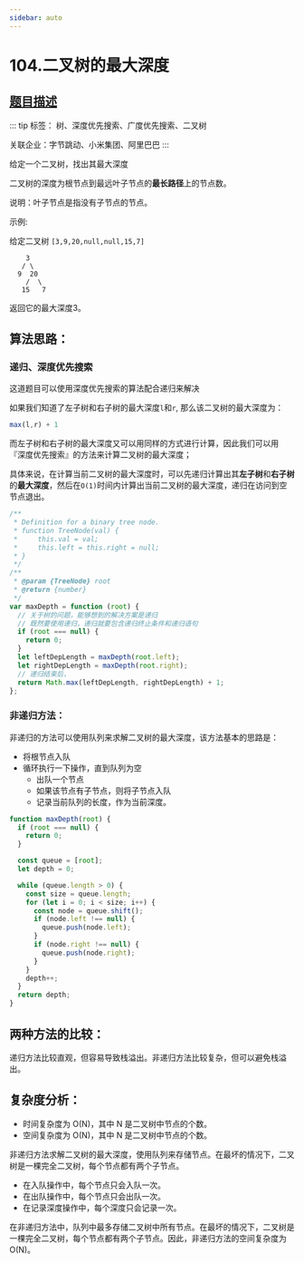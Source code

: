 ```yaml
---
sidebar: auto
---
```


# 104.二叉树的最大深度
## [题目描述](https://leetcode.cn/problems/maximum-depth-of-binary-tree/description/)

::: tip
标签： 树、深度优先搜索、广度优先搜索、二叉树

关联企业：字节跳动、小米集团、阿里巴巴
:::

给定一个二叉树，找出其最大深度

二叉树的深度为根节点到最远叶子节点的**最长路径**上的节点数。

说明：叶子节点是指没有子节点的节点。

示例:

给定二叉树 `[3,9,20,null,null,15,7]`

```
    3
   / \
  9  20
    /  \
   15   7
```

返回它的最大深度3。


## 算法思路：

### 递归、深度优先搜索
这道题目可以使用深度优先搜索的算法配合递归来解决

如果我们知道了左子树和右子树的最大深度`l`和`r`, 那么该二叉树的最大深度为：

```js
max(l,r) + 1
```
而左子树和右子树的最大深度又可以用同样的方式进行计算，因此我们可以用 『深度优先搜索』的方法来计算二叉树的最大深度；

具体来说，在计算当前二叉树的最大深度时，可以先递归计算出其**左子树**和**右子树**的**最大深度**，然后在`O(1)`时间内计算出当前二叉树的最大深度，递归在访问到空节点退出。

```js
/**
 * Definition for a binary tree node.
 * function TreeNode(val) {
 *     this.val = val;
 *     this.left = this.right = null;
 * }
 */
/**
 * @param {TreeNode} root
 * @return {number}
 */
var maxDepth = function (root) {
  // 关于树的问题，能够想到的解决方案是递归
  // 既然要使用递归，递归就要包含递归终止条件和递归语句
  if (root === null) {
    return 0;
  }
  let leftDepLength = maxDepth(root.left);
  let rightDepLength = maxDepth(root.right);
  // 递归结束后，
  return Math.max(leftDepLength, rightDepLength) + 1;
};
```

### 非递归方法：

非递归的方法可以使用队列来求解二叉树的最大深度，该方法基本的思路是：

- 将根节点入队
- 循环执行一下操作，直到队列为空
  - 出队一个节点
  - 如果该节点有子节点，则将子节点入队
  - 记录当前队列的长度，作为当前深度。

```js
function maxDepth(root) {
  if (root === null) {
    return 0;
  }

  const queue = [root];
  let depth = 0;

  while (queue.length > 0) {
    const size = queue.length;
    for (let i = 0; i < size; i++) {
      const node = queue.shift();
      if (node.left !== null) {
        queue.push(node.left);
      }
      if (node.right !== null) {
        queue.push(node.right);
      }
    }
    depth++;
  }
  return depth;
}
```

## 两种方法的比较：
递归方法比较直观，但容易导致栈溢出。非递归方法比较复杂，但可以避免栈溢出。

## 复杂度分析：
- 时间复杂度为 O(N)，其中 N 是二叉树中节点的个数。
- 空间复杂度为 O(N)，其中 N 是二叉树中节点的个数。

非递归方法求解二叉树的最大深度，使用队列来存储节点。在最坏的情况下，二叉树是一棵完全二叉树，每个节点都有两个子节点。

* 在入队操作中，每个节点只会入队一次。
* 在出队操作中，每个节点只会出队一次。
* 在记录深度操作中，每个深度只会记录一次。

在非递归方法中，队列中最多存储二叉树中所有节点。在最坏的情况下，二叉树是一棵完全二叉树，每个节点都有两个子节点。因此，非递归方法的空间复杂度为 O(N)。